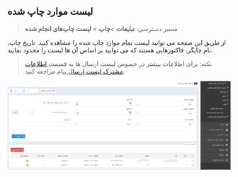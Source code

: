 ﻿## لیست موارد چاپ شده

> مسیر دسترسی:  **تبلیغات** >**چاپ** > **لیست چاپ‌های انجام شده** 

 از طریق این صفحه می توانید لیست تمام موارد چاپ شده را مشاهده کنید. تاریخ چاپ، نام چاپگر، فاکتورهایی هستند که می توانید بر اساس آن ها لیست را محدود نمایید.

> نکته: برای اطلاعات بیشتر در خصوص لیست ارسال ها به قسمت[ اطلاعات مشترک لیست ارسال ](https://github.com/1stco/PayamGostarDocs/blob/master/help%202.5.4/Marketing/moshtarak-abzar/moshtarak-abzar.md)پیام مراجعه کنید.


![](advertising-sendingprint-list.png)


